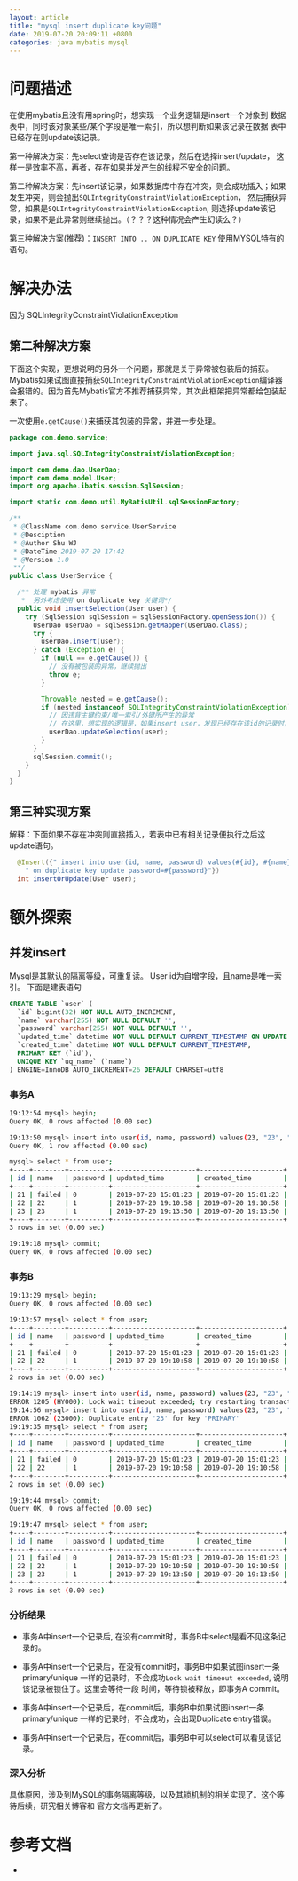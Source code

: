 ```yaml
---
layout: article
title: "mysql insert duplicate key问题"
date: 2019-07-20 20:09:11 +0800
categories: java mybatis mysql
---
```


# 问题描述

在使用mybatis且没有用spring时，想实现一个业务逻辑是insert一个对象到
数据表中，同时该对象某些/某个字段是唯一索引，所以想判断如果该记录在数据
表中已经存在则update该记录。    

第一种解决方案：先select查询是否存在该记录，然后在选择insert/update，
这样一是效率不高，再者，存在如果并发产生的线程不安全的问题。

第二种解决方案：先insert该记录，如果数据库中存在冲突，则会成功插入；如果
发生冲突，则会抛出`SQLIntegrityConstraintViolationException`，
然后捕获异常，如果是`SQLIntegrityConstraintViolationException`,
则选择update该记录，如果不是此异常则继续抛出。（？？？这种情况会产生幻读么？）

第三种解决方案(推荐)：`INSERT INTO .. ON DUPLICATE KEY` 使用MYSQL特有的语句。

# 解决办法

因为 SQLIntegrityConstraintViolationException

## 第二种解决方案

下面这个实现，更想说明的另外一个问题，那就是关于异常被包装后的捕获。     
Mybatis如果试图直接捕获`SQLIntegrityConstraintViolationException`编译器
会报错的。因为首先Mybatis官方不推荐捕获异常，其次此框架把异常都给包装起来了。    

一次使用`e.getCause()`来捕获其包装的异常，并进一步处理。

```java
package com.demo.service;

import java.sql.SQLIntegrityConstraintViolationException;

import com.demo.dao.UserDao;
import com.demo.model.User;
import org.apache.ibatis.session.SqlSession;

import static com.demo.util.MyBatisUtil.sqlSessionFactory;

/**
 * @ClassName com.demo.service.UserService
 * @Desciption
 * @Author Shu WJ
 * @DateTime 2019-07-20 17:42
 * @Version 1.0
 **/
public class UserService {

  /** 处理 mybatis 异常
   *  另外考虑使用 on duplicate key 关键词*/
  public void insertSelection(User user) {
    try (SqlSession sqlSession = sqlSessionFactory.openSession()) {
      UserDao userDao = sqlSession.getMapper(UserDao.class);
      try {
        userDao.insert(user);
      } catch (Exception e) {
        if (null == e.getCause()) {
          // 没有被包装的异常，继续抛出
          throw e;
        }

        Throwable nested = e.getCause();
        if (nested instanceof SQLIntegrityConstraintViolationException) {
          // 因违背主键约束/唯一索引/外键所产生的异常
          // 在这里，想实现的逻辑是，如果insert user，发现已经存在该id的记录时，更新该记录
          userDao.updateSelection(user);
        }
      }
      sqlSession.commit();
    }
  }
}
```

## 第三种实现方案

解释：下面如果不存在冲突则直接插入，若表中已有相关记录便执行之后这update语句。

```java
  @Insert({" insert into user(id, name, password) values(#{id}, #{name}, #{password}" +
    " on duplicate key update password=#{password}"})
  int insertOrUpdate(User user);
```

# 额外探索

## 并发insert

Mysql是其默认的隔离等级，可重复读。
User id为自增字段，且name是唯一索引。
下面是建表语句

```SQL
CREATE TABLE `user` (
  `id` bigint(32) NOT NULL AUTO_INCREMENT,
  `name` varchar(255) NOT NULL DEFAULT '',
  `password` varchar(255) NOT NULL DEFAULT '',
  `updated_time` datetime NOT NULL DEFAULT CURRENT_TIMESTAMP ON UPDATE CURRENT_TIMESTAMP,
  `created_time` datetime NOT NULL DEFAULT CURRENT_TIMESTAMP,
  PRIMARY KEY (`id`),
  UNIQUE KEY `uq_name` (`name`)
) ENGINE=InnoDB AUTO_INCREMENT=26 DEFAULT CHARSET=utf8
```

### 事务A
```bash
19:12:54 mysql> begin;
Query OK, 0 rows affected (0.00 sec)

19:13:50 mysql> insert into user(id, name, password) values(23, "23", "1");
Query OK, 1 row affected (0.00 sec)

mysql> select * from user;
+----+--------+----------+---------------------+---------------------+
| id | name   | password | updated_time        | created_time        |
+----+--------+----------+---------------------+---------------------+
| 21 | failed | 0        | 2019-07-20 15:01:23 | 2019-07-20 15:01:23 |
| 22 | 22     | 1        | 2019-07-20 19:10:58 | 2019-07-20 19:10:58 |
| 23 | 23     | 1        | 2019-07-20 19:13:50 | 2019-07-20 19:13:50 |
+----+--------+----------+---------------------+---------------------+
3 rows in set (0.00 sec)

19:19:18 mysql> commit;
Query OK, 0 rows affected (0.00 sec)

```

### 事务B
```bash
19:13:29 mysql> begin;
Query OK, 0 rows affected (0.00 sec)

19:13:57 mysql> select * from user;
+----+--------+----------+---------------------+---------------------+
| id | name   | password | updated_time        | created_time        |
+----+--------+----------+---------------------+---------------------+
| 21 | failed | 0        | 2019-07-20 15:01:23 | 2019-07-20 15:01:23 |
| 22 | 22     | 1        | 2019-07-20 19:10:58 | 2019-07-20 19:10:58 |
+----+--------+----------+---------------------+---------------------+
2 rows in set (0.00 sec)

19:14:19 mysql> insert into user(id, name, password) values(23, "23", "1");
ERROR 1205 (HY000): Lock wait timeout exceeded; try restarting transaction
19:14:56 mysql> insert into user(id, name, password) values(23, "23", "1");
ERROR 1062 (23000): Duplicate entry '23' for key 'PRIMARY'
19:19:35 mysql> select * from user;
+----+--------+----------+---------------------+---------------------+
| id | name   | password | updated_time        | created_time        |
+----+--------+----------+---------------------+---------------------+
| 21 | failed | 0        | 2019-07-20 15:01:23 | 2019-07-20 15:01:23 |
| 22 | 22     | 1        | 2019-07-20 19:10:58 | 2019-07-20 19:10:58 |
+----+--------+----------+---------------------+---------------------+
2 rows in set (0.00 sec)

19:19:44 mysql> commit;
Query OK, 0 rows affected (0.00 sec)

19:19:47 mysql> select * from user;
+----+--------+----------+---------------------+---------------------+
| id | name   | password | updated_time        | created_time        |
+----+--------+----------+---------------------+---------------------+
| 21 | failed | 0        | 2019-07-20 15:01:23 | 2019-07-20 15:01:23 |
| 22 | 22     | 1        | 2019-07-20 19:10:58 | 2019-07-20 19:10:58 |
| 23 | 23     | 1        | 2019-07-20 19:13:50 | 2019-07-20 19:13:50 |
+----+--------+----------+---------------------+---------------------+
3 rows in set (0.00 sec)
```

### 分析结果

- 事务A中insert一个记录后, 在没有commit时，事务B中select是看不见这条记录的。

- 事务A中insert一个记录后，在没有commit时，事务B中如果试图insert一条primary/unique
一样的记录时，不会成功`Lock wait timeout exceeded`, 说明该记录被锁住了。这里会等待一段
时间，等待锁被释放，即事务A commit。

- 事务A中insert一个记录后，在commit后，事务B中如果试图insert一条primary/unique
一样的记录时，不会成功，会出现Duplicate entry错误。

- 事务A中insert一个记录后，在commit后，事务B中可以select可以看见该记录。


### 深入分析

具体原因，涉及到MySQL的事务隔离等级，以及其锁机制的相关实现了。这个等待后续，研究相关博客和
官方文档再更新了。

# 参考文档
-